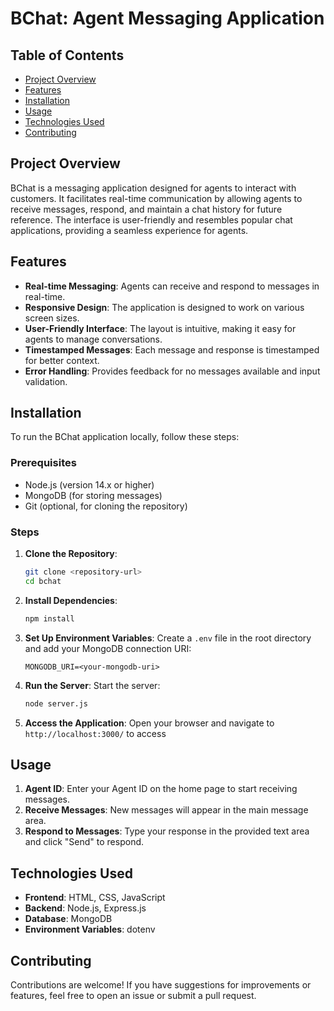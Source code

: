 # BChat: Agent Messaging Application

## Table of Contents
- [Project Overview](#project-overview)
- [Features](#features)
- [Installation](#installation)
- [Usage](#usage)
- [Technologies Used](#technologies-used)
- [Contributing](#contributing)

## Project Overview
BChat is a messaging application designed for agents to interact with customers. It facilitates real-time communication by allowing agents to receive messages, respond, and maintain a chat history for future reference. The interface is user-friendly and resembles popular chat applications, providing a seamless experience for agents.

## Features
- **Real-time Messaging**: Agents can receive and respond to messages in real-time.
- **Responsive Design**: The application is designed to work on various screen sizes.
- **User-Friendly Interface**: The layout is intuitive, making it easy for agents to manage conversations.
- **Timestamped Messages**: Each message and response is timestamped for better context.
- **Error Handling**: Provides feedback for no messages available and input validation.

## Installation
To run the BChat application locally, follow these steps:

### Prerequisites
- Node.js (version 14.x or higher)
- MongoDB (for storing messages)
- Git (optional, for cloning the repository)

### Steps
1. **Clone the Repository**:
   ```bash
   git clone <repository-url>
   cd bchat
   ```

2. **Install Dependencies**:
   ```bash
   npm install
   ```

3. **Set Up Environment Variables**:
   Create a `.env` file in the root directory and add your MongoDB connection URI:
   ```plaintext
   MONGODB_URI=<your-mongodb-uri>
   ```

4. **Run the Server**:
   Start the server:
   ```bash
   node server.js
   ```

5. **Access the Application**:
   Open your browser and navigate to `http://localhost:3000/` to access 

## Usage
1. **Agent ID**: Enter your Agent ID on the home page to start receiving messages.
2. **Receive Messages**: New messages will appear in the main message area.
3. **Respond to Messages**: Type your response in the provided text area and click "Send" to respond.

## Technologies Used
- **Frontend**: HTML, CSS, JavaScript
- **Backend**: Node.js, Express.js
- **Database**: MongoDB
- **Environment Variables**: dotenv

## Contributing
Contributions are welcome! If you have suggestions for improvements or features, feel free to open an issue or submit a pull request.
